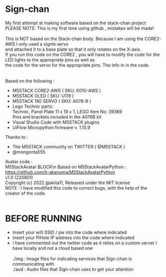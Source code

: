 # Sign-chan
My first attempt at making software based on the stack-chan project<br>
PLEASE NOTE: This is my first time using github , mistakes will be made! <br>
<br>
This is NOT based on the Stack-chan body. Because I am using the CORE2-AWS I only used a signle servo<br>
and attached it to a base plate so that it only rotates on the X-axis. <br>
If you run this code on the CORE2 , you will have to modify the code for the LED lights to the appropriate pins as well as<br>
the code for the servo for the appropriate pins. The info in in the code.<br>
<br>
<br>
Based on the following : <br>
- M5STACK CORE2-AWS ( SKU: K010-AWS ) 
- M5STACK OLED      ( SKU: U119  )
- M5STACK 180 SERVO ( SKU: A076-B )
- Lego Technic parts:<br>
Technic, Panel Plate 11 x 19 x 1, LEGO Item No: 39369<br>
Pins and brackets included in the A076B kit<br>
- Visual Studio Code with M5STACK plugins
- UiFlow Micropython firmware v. 1.10.9

Thanks to : <br>
- The M5STACK community on TWITTER ( @M5STACK )
- @mongonta555


Avatar code : <br>
 M5StackAvatar BLOCK\n
 Based on M5StackAvatarPython : https://github.com/h-akanuma/M5StackAvatarPython <br>
 v1.0 (220801)<br>
 Copyright (c) 2022 @akita11, Released under the MIT license<br>
 NOTE : I have modified this code to correct bugs, with the help of the creator of the code. 
<br>
<br>

# BEFORE RUNNING
- Insert your wifi SSID / pw into the code where indicated
- Insert your PiHole IP address into the code where indicated
- I have commented out the twitter code as it relies on a custom server I have locally and not a cloud based one
<br><br>
./img : Image files for indicating services that Sign-chan is communicating with<br>
./aud : Audio files that Sign-chan uses to get your attention<br>
<br>

